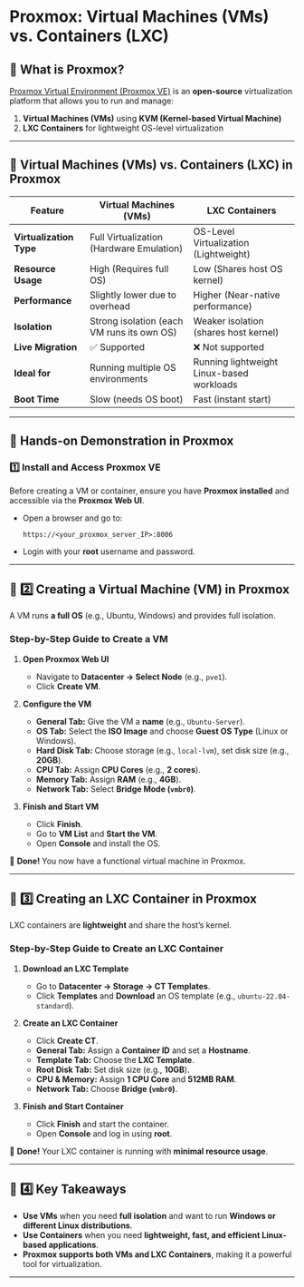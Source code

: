 # **Proxmox: Virtual Machines (VMs) vs. Containers (LXC)**

## **📌 What is Proxmox?**
[Proxmox Virtual Environment (Proxmox VE)](https://www.proxmox.com/) is an **open-source** virtualization platform that allows you to run and manage:
1. **Virtual Machines (VMs)** using **KVM (Kernel-based Virtual Machine)**
2. **LXC Containers** for lightweight OS-level virtualization

---

## **📌 Virtual Machines (VMs) vs. Containers (LXC) in Proxmox**
| Feature            | **Virtual Machines (VMs)** | **LXC Containers** |
|--------------------|--------------------------|---------------------|
| **Virtualization Type** | Full Virtualization (Hardware Emulation) | OS-Level Virtualization (Lightweight) |
| **Resource Usage** | High (Requires full OS) | Low (Shares host OS kernel) |
| **Performance** | Slightly lower due to overhead | Higher (Near-native performance) |
| **Isolation** | Strong isolation (each VM runs its own OS) | Weaker isolation (shares host kernel) |
| **Live Migration** | ✅ Supported | ❌ Not supported |
| **Ideal for** | Running multiple OS environments | Running lightweight Linux-based workloads |
| **Boot Time** | Slow (needs OS boot) | Fast (instant start) |

---

## **📌 Hands-on Demonstration in Proxmox**

### **1️⃣ Install and Access Proxmox VE**
Before creating a VM or container, ensure you have **Proxmox installed** and accessible via the **Proxmox Web UI**.

- Open a browser and go to:
  ```
  https://<your_proxmox_server_IP>:8006
  ```
- Login with your **root** username and password.

---

## **📌 2️⃣ Creating a Virtual Machine (VM) in Proxmox**
A VM runs **a full OS** (e.g., Ubuntu, Windows) and provides full isolation.

### **Step-by-Step Guide to Create a VM**
1. **Open Proxmox Web UI**
   - Navigate to **Datacenter → Select Node** (e.g., `pve1`).  
   - Click **Create VM**.

2. **Configure the VM**
   - **General Tab:** Give the VM a **name** (e.g., `Ubuntu-Server`).
   - **OS Tab:** Select the **ISO Image** and choose **Guest OS Type** (Linux or Windows).
   - **Hard Disk Tab:** Choose storage (e.g., `local-lvm`), set disk size (e.g., **20GB**).
   - **CPU Tab:** Assign **CPU Cores** (e.g., **2 cores**).
   - **Memory Tab:** Assign **RAM** (e.g., **4GB**).
   - **Network Tab:** Select **Bridge Mode (`vmbr0`)**.

3. **Finish and Start VM**
   - Click **Finish**.
   - Go to **VM List** and **Start the VM**.
   - Open **Console** and install the OS.

🎉 **Done!** You now have a functional virtual machine in Proxmox.

---

## **📌 3️⃣ Creating an LXC Container in Proxmox**
LXC containers are **lightweight** and share the host’s kernel.

### **Step-by-Step Guide to Create an LXC Container**
1. **Download an LXC Template**
   - Go to **Datacenter → Storage → CT Templates**.
   - Click **Templates** and **Download** an OS template (e.g., `ubuntu-22.04-standard`).

2. **Create an LXC Container**
   - Click **Create CT**.
   - **General Tab:** Assign a **Container ID** and set a **Hostname**.
   - **Template Tab:** Choose the **LXC Template**.
   - **Root Disk Tab:** Set disk size (e.g., **10GB**).
   - **CPU & Memory:** Assign **1 CPU Core** and **512MB RAM**.
   - **Network Tab:** Choose **Bridge (`vmbr0`)**.

3. **Finish and Start Container**
   - Click **Finish** and start the container.
   - Open **Console** and log in using **root**.

🎉 **Done!** Your LXC container is running with **minimal resource usage**.

---

## **📌 4️⃣ Key Takeaways**
- **Use VMs** when you need **full isolation** and want to run **Windows or different Linux distributions**.
- **Use Containers** when you need **lightweight, fast, and efficient Linux-based applications**.
- **Proxmox supports both VMs and LXC Containers**, making it a powerful tool for virtualization.

---

